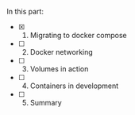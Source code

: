 In this part:

- [x] 1. Migrating to docker compose  
- [ ] 2. Docker networking
- [ ] 3. Volumes in action
- [ ] 4. Containers in development  
- [ ] 5. Summary